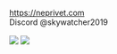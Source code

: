 https://neprivet.com
<br>
Discord @skywatcher2019

<img align="center" src="https://github-readme-stats.vercel.app/api?username=skywatcher2019&count_private=true&theme=tokyonight&show_icons=true&hide_border=true" />
<img align="center" src="https://github-readme-stats.vercel.app/api/top-langs?username=skywatcher2019&count_private=true&theme=tokyonight&layout=compact&hide_border=true" />
